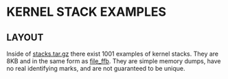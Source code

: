 # KERNEL STACK EXAMPLES
## LAYOUT
Inside of [stacks.tar.gz](stacks.tar.gz) there exist 1001 examples of kernel stacks. They are 8KB and in the same form as [file_ffb](file_ffb). They are simple memory dumps, have no real identifying marks, and are not guaranteed to be unique.